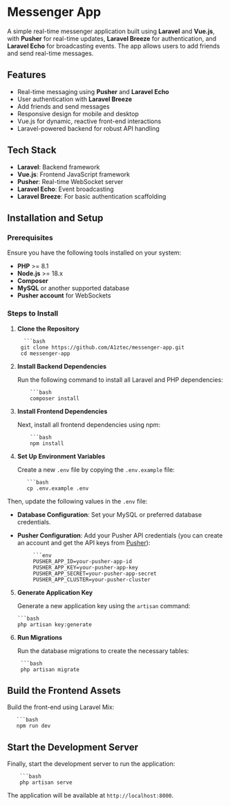 # Messenger App

A simple real-time messenger application built using **Laravel** and **Vue.js**, with **Pusher** for real-time updates, **Laravel Breeze** for authentication, and **Laravel Echo** for broadcasting events. The app allows users to add friends and send real-time messages.

## Features

- Real-time messaging using **Pusher** and **Laravel Echo**
- User authentication with **Laravel Breeze**
- Add friends and send messages
- Responsive design for mobile and desktop
- Vue.js for dynamic, reactive front-end interactions
- Laravel-powered backend for robust API handling

## Tech Stack

- **Laravel**: Backend framework
- **Vue.js**: Frontend JavaScript framework
- **Pusher**: Real-time WebSocket server
- **Laravel Echo**: Event broadcasting
- **Laravel Breeze**: For basic authentication scaffolding

## Installation and Setup

### Prerequisites

Ensure you have the following tools installed on your system:

- **PHP** >= 8.1
- **Node.js** >= 18.x
- **Composer**
- **MySQL** or another supported database
- **Pusher account** for WebSockets

### Steps to Install

1. **Clone the Repository**

         ```bash
        git clone https://github.com/A1ztec/messenger-app.git
        cd messenger-app


2. **Install Backend Dependencies**

   Run the following command to install all Laravel and PHP dependencies:

           ```bash
           composer install
   
3. **Install Frontend Dependencies**
     
   Next, install all frontend dependencies using npm:

           ```bash
           npm install
   
4. **Set Up Environment Variables**

   Create a new `.env` file by copying the `.env.example` file:

          ```bash
          cp .env.example .env

Then, update the following values in the `.env` file:

- **Database Configuration**: Set your MySQL or preferred database credentials.

- **Pusher Configuration**: Add your Pusher API credentials (you can create an account and get the API keys from [Pusher](https://pusher.com)):

           ```env
           PUSHER_APP_ID=your-pusher-app-id
           PUSHER_APP_KEY=your-pusher-app-key
           PUSHER_APP_SECRET=your-pusher-app-secret
           PUSHER_APP_CLUSTER=your-pusher-cluster

5. **Generate Application Key**

   Generate a new application key using the `artisan` command:

       ```bash
       php artisan key:generate

6. **Run Migrations**

   Run the database migrations to create the necessary tables:

        ```bash
        php artisan migrate

## Build the Frontend Assets

Build the front-end using Laravel Mix:

       ```bash
       npm run dev

## Start the Development Server

Finally, start the development server to run the application:

        ```bash
        php artisan serve

The application will be available at `http://localhost:8000`.

